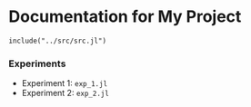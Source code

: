 
# Documentation for My Project

```@docs
include("../src/src.jl")
```

### Experiments
- Experiment 1: `exp_1.jl`
- Experiment 2: `exp_2.jl`

